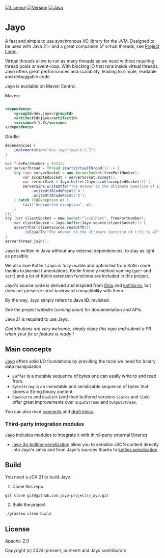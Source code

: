 [![License](https://img.shields.io/badge/license-Apache%20License%202.0-blue.svg?logo=apache&style=flat-square)](https://www.apache.org/licenses/LICENSE-2.0)
[![Version](https://img.shields.io/maven-central/v/dev.jayo/jayo?logo=apache-maven&color=&style=flat-square)](https://central.sonatype.com/artifact/dev.jayo/jayo)
[![Java](https://img.shields.io/badge/Java-21-ED8B00?logo=openjdk&logoColor=white&style=flat-square)](https://www.java.com/en/download/help/whatis_java.html)

# Jayo

A fast and simple to use synchronous I/O library for the JVM. Designed to be used with Java 21+ and a great companion of
virtual threads, see [Project Loom](https://openjdk.org/projects/loom/).

Virtual threads allow to run as many threads as we need without requiring thread pools or event-loop. With blocking IO
that runs inside virtual threads, Jayo offers great performances and scalability, leading to simple, readable and
debuggable code.

Jayo is available on Maven Central.

Maven:

```xml

<dependency>
    <groupId>dev.jayo</groupId>
    <artifactId>jayo</artifactId>
    <version>X.Y.Z</version>
</dependency>
```

Gradle:

```groovy
dependencies {
    implementation("dev.jayo:jayo:X.Y.Z")
}
```

```java
var freePortNumber = 54321;
var serverThread = Thread.startVirtualThread(() -> {
    try (var serverSocket = new ServerSocket(freePortNumber);
        var acceptedSocket = serverSocket.accept();
        var serverSink = Jayo.buffer(Jayo.sink(acceptedSocket))) {
        serverSink.writeUtf8("The Answer to the Ultimate Question of Life is ")
            .writeUtf8CodePoint('4')
            .writeUtf8CodePoint('2');
    } catch (IOException e) {
        fail("Unexpected exception", e);
    }
});
try (var clientSocket = new Socket("localhost", freePortNumber);
    var clientSource = Jayo.buffer(Jayo.source(clientSocket))) {
    assertThat(clientSource.readUtf8())
        .isEqualTo("The Answer to the Ultimate Question of Life is 42");
}
serverThread.join();
```

Jayo is written in Java without any external dependencies, to stay as light as possible.

We also love Kotlin ! Jayo is fully usable and optimized from Kotlin code thanks to `@NonNull` annotations, Kotlin
friendly method naming (`get*` and `set*`) and a lot of Kotlin extension functions are included in this project.

Jayo's source code is derived and inspired from [Okio](https://github.com/square/okio) and
[kotlinx-io](https://github.com/Kotlin/kotlinx-io), but does not preserve strict backward compatibility with them.

By the way, Jayo simply refers to **Ja**va **IO**, revisited.

See the project website (*coming soon*) for documentation and APIs.

Java 21 is required to use Jayo.

*Contributions are very welcome, simply clone this repo and submit a PR when your fix or feature is ready !*

## Main concepts

[Jayo](./core) offers solid I/O foundations by providing the tools we need for binary data manipulation
* `Buffer` is a mutable sequence of bytes one can easily write to and read from.
* `ByteString` is an immutable and serializable sequence of bytes that stores a String binary content.
* `RawSource` and `RawSink` (and their buffered versions `Source` and `Sink`) offer great improvements over
`InputStream` and `OutputStream`.

You can also read [concepts](CONCEPT.md) and [draft ideas](DRAFT_IDEAS.md).

### Third-party integration modules

Jayo includes modules to integrate it with third-party external libraries
* [jayo-3p-kotlinx-serialization](./third-party/kotlinx-serial) allow you to serialize JSON content directly into Jayo's sinks and
from Jayo's sources thanks to [kotlinx.serialization](https://github.com/Kotlin/kotlinx.serialization)

## Build

You need a JDK 21 to build Jayo.

1. Clone this repo

```bash
git clone git@github.com:jayo-projects/jayo.git
```

2. Build the project

```bash
./gradlew clean build
```

## License

[Apache-2.0](https://opensource.org/license/apache-2-0)

Copyright (c) 2024-present, pull-vert and Jayo contributors
